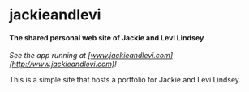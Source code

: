 # jackieandlevi

#### The shared personal web site of Jackie and Levi Lindsey

_See the app running at [www.jackieandlevi.com](http://www.jackieandlevi.com)!_

This is a simple site that hosts a portfolio for Jackie and Levi Lindsey.

